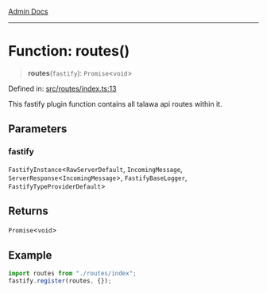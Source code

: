 [Admin Docs](/)

***

# Function: routes()

> **routes**(`fastify`): `Promise`\<`void`\>

Defined in: [src/routes/index.ts:13](https://github.com/NishantSinghhhhh/talawa-api/blob/80d33ad4356836957a519774ac35d2e1e92179d5/src/routes/index.ts#L13)

This fastify plugin function contains all talawa api routes within it.

## Parameters

### fastify

`FastifyInstance`\<`RawServerDefault`, `IncomingMessage`, `ServerResponse`\<`IncomingMessage`\>, `FastifyBaseLogger`, `FastifyTypeProviderDefault`\>

## Returns

`Promise`\<`void`\>

## Example

```ts
import routes from "./routes/index";
fastify.register(routes, {});
```

